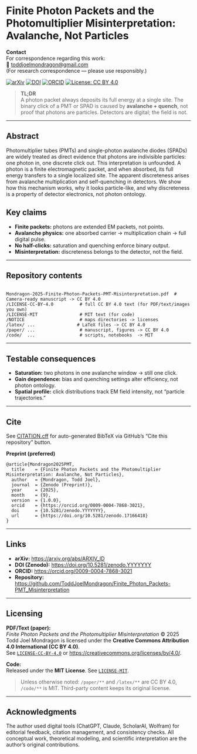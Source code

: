 # Finite Photon Packets and the Photomultiplier Misinterpretation: Avalanche, Not Particles

**Contact**  
For correspondence regarding this work:  
📧 [toddjoelmondragon@gmail.com](toddjoelmondragon@gmail.com)  
(For research correspondence — please use responsibly.)

[![arXiv](https://img.shields.io/badge/arXiv-XXXX.XXXXX-b31b1b.svg)](https://arxiv.org/abs/XXXX.XXXXX)
[![DOI](https://zenodo.org/badge/DOI/10.5281/zenodo.17166418.svg)](https://doi.org/10.5281/zenodo.17166418)
[![ORCID](https://img.shields.io/badge/ORCID-0009--0004--7868--3021-A6CE39.svg)](https://orcid.org/0009-0004-7868-3021)
[![License: CC BY 4.0](https://img.shields.io/badge/License-CC%20BY%204.0-blue.svg)](https://creativecommons.org/licenses/by/4.0/)

<blockquote>
  <strong>TL;DR</strong><br>
  A photon packet always deposits its full energy at a single site.  
  The binary click of a PMT or SPAD is caused by <strong>avalanche + quench</strong>,  
  not proof that photons are particles. Detectors are digital; the field is not.
</blockquote>

<hr>

<h2 id="abstract">Abstract</h2>
<p>
  Photomultiplier tubes (PMTs) and single-photon avalanche diodes (SPADs) are widely treated as
  direct evidence that photons are indivisible particles: one photon in, one discrete click out.
  This interpretation is unfounded. A photon is a finite electromagnetic packet, and when absorbed,
  its full energy transfers to a single localized site. The apparent discreteness arises from
  avalanche multiplication and self-quenching in detectors. We show how this mechanism works,
  why it looks particle-like, and why discreteness is a property of detector electronics,
  not photon ontology.
</p>

<h2 id="key-claims">Key claims</h2>
<ul>
  <li><strong>Finite packets:</strong> photons are extended EM packets, not points.</li>
  <li><strong>Avalanche physics:</strong> one absorbed carrier → multiplication chain → full digital pulse.</li>
  <li><strong>No half-clicks:</strong> saturation and quenching enforce binary output.</li>
  <li><strong>Misinterpretation:</strong> discreteness belongs to the detector, not the field.</li>
</ul>

<hr>

<h2 id="contents">Repository contents</h2>
<pre><code>
Mondragon-2025-Finite-Photon-Packets-PMT-Misinterpretation.pdf  # Camera-ready manuscript -> CC BY 4.0  
/LICENSE-CC-BY-4.0          # full CC BY 4.0 text (for PDF/text/images you own)
/LICENSE-MIT                # MIT text (for code)
/NOTICE                     # maps directories -> licenses
/latex/ ...                # LaTeX files -> CC BY 4.0
/paper/ ...                 # manuscript, figures -> CC BY 4.0
/code/  ...                 # scripts, notebooks  -> MIT
</code></pre>

<hr>

<h2 id="bench-tests">Testable consequences</h2>
<ul>
  <li><strong>Saturation:</strong> two photons in one avalanche window → still one click.</li>
  <li><strong>Gain dependence:</strong> bias and quenching settings alter efficiency, not photon ontology.</li>
  <li><strong>Spatial profile:</strong> click distributions track EM field intensity, not “particle trajectories.”</li>
</ul>

<hr>

<h2 id="cite">Cite</h2>
<p>See <a href="./CITATION.cff">CITATION.cff</a> for auto-generated BibTeX via GitHub&rsquo;s &ldquo;Cite this repository&rdquo; button.</p>

<p><strong>Preprint (preferred)</strong></p>
<pre><code class="language-bibtex">@article{Mondragon2025PMT,
  title    = {Finite Photon Packets and the Photomultiplier Misinterpretation: Avalanche, Not Particles},
  author   = {Mondragon, Todd Joel},
  journal  = {Zenodo (Preprint)},
  year     = {2025},
  month    = {9},
  version  = {1.0.0},
  orcid    = {https://orcid.org/0009-0004-7868-3021},
  doi      = {10.5281/zenodo.YYYYYYY},
  url      = {https://doi.org/10.5281/zenodo.17166418}
}
</code></pre>

<hr>

<h2 id="links">Links</h2>
<ul>
  <li><strong>arXiv:</strong> <a href="https://arxiv.org/abs/ARXIV_ID">https://arxiv.org/abs/ARXIV_ID</a></li>
  <li><strong>DOI (Zenodo):</strong> <a href="https://doi.org/10.5281/zenodo.17166418">https://doi.org/10.5281/zenodo.YYYYYYY</a></li>
  <li><strong>ORCID:</strong> <a href="https://orcid.org/0009-0004-7868-3021">https://orcid.org/0009-0004-7868-3021</a></li>
  <li><strong>Repository:</strong> <a href="https://github.com/ToddJoelMondragon/Finite_Photon_Packets-PMT_Misinterpretation">https://github.com/ToddJoelMondragon/Finite_Photon_Packets-PMT_Misinterpretation</a></li>
</ul>

<hr>

## Licensing

**PDF/Text (paper):**  
*Finite Photon Packets and the Photomultiplier Misinterpretation* © 2025 Todd Joel Mondragon is licensed under the **Creative Commons Attribution 4.0 International (CC BY 4.0)**.  
See [`LICENSE-CC-BY-4.0`](./LICENSE-CC-BY-4.0) or <https://creativecommons.org/licenses/by/4.0/>.

**Code:**  
Released under the **MIT License**. See [`LICENSE-MIT`](./LICENSE-MIT).

> Unless otherwise noted: `/paper/**` and `/latex/**` are CC BY 4.0, `/code/**` is MIT. Third-party content keeps its original license.
<hr>

<h2 id="ack">Acknowledgments</h2>
<p>
  The author used digital tools (ChatGPT, Claude, ScholarAI, Wolfram) for editorial feedback,
  citation management, and consistency checks.
  All conceptual work, theoretical modeling, and scientific interpretation are the author’s original contributions.
</p>
